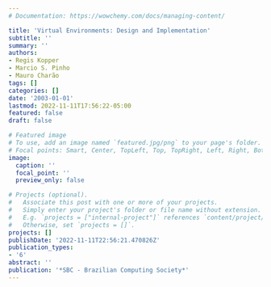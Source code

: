 ```yaml
---
# Documentation: https://wowchemy.com/docs/managing-content/

title: 'Virtual Environments: Design and Implementation'
subtitle: ''
summary: ''
authors:
- Regis Kopper
- Marcio S. Pinho
- Mauro Charão
tags: []
categories: []
date: '2003-01-01'
lastmod: 2022-11-11T17:56:22-05:00
featured: false
draft: false

# Featured image
# To use, add an image named `featured.jpg/png` to your page's folder.
# Focal points: Smart, Center, TopLeft, Top, TopRight, Left, Right, BottomLeft, Bottom, BottomRight.
image:
  caption: ''
  focal_point: ''
  preview_only: false

# Projects (optional).
#   Associate this post with one or more of your projects.
#   Simply enter your project's folder or file name without extension.
#   E.g. `projects = ["internal-project"]` references `content/project/deep-learning/index.md`.
#   Otherwise, set `projects = []`.
projects: []
publishDate: '2022-11-11T22:56:21.470826Z'
publication_types:
- '6'
abstract: ''
publication: '*SBC - Brazilian Computing Society*'
---
```

